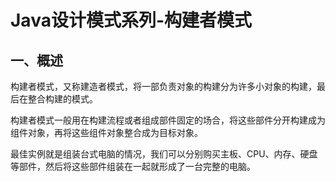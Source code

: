 # Java设计模式系列-构建者模式
## 一、概述
构建者模式，又称建造者模式，将一部负责对象的构建分为许多小对象的构建，最后在整合构建的模式。

构建者模式一般用在构建流程或者组成部件固定的场合，将这些部件分开构建成为组件对象，再将这些组件对象整合成为目标对象。

最佳实例就是组装台式电脑的情况，我们可以分别购买主板、CPU、内存、硬盘等部件，然后将这些部件组装在一起就形成了一台完整的电脑。

